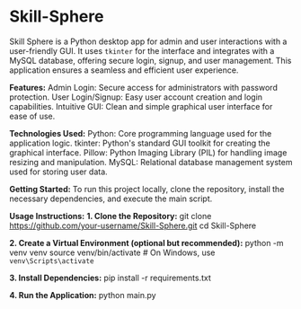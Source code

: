 # Skill-Sphere
Skill Sphere is a Python desktop app for admin and user interactions with a user-friendly GUI. It uses `tkinter` for the interface and integrates with a MySQL database, offering secure login, signup, and user management. This application ensures a seamless and efficient user experience.

**Features:**
Admin Login: Secure access for administrators with password protection.
User Login/Signup: Easy user account creation and login capabilities.
Intuitive GUI: Clean and simple graphical user interface for ease of use.

**Technologies Used:**
Python: Core programming language used for the application logic.
tkinter: Python's standard GUI toolkit for creating the graphical interface.
Pillow: Python Imaging Library (PIL) for handling image resizing and manipulation.
MySQL: Relational database management system used for storing user data.

**Getting Started:**
To run this project locally, clone the repository, install the necessary dependencies, and execute the main script.

**Usage Instructions:**
**1. Clone the Repository:**
git clone https://github.com/your-username/Skill-Sphere.git
cd Skill-Sphere

**2. Create a Virtual Environment (optional but recommended):**
python -m venv venv
source venv/bin/activate   # On Windows, use `venv\Scripts\activate`

**3. Install Dependencies:**
pip install -r requirements.txt

**4. Run the Application:**
python main.py
